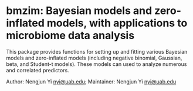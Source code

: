 # bmzim: Bayesian models and zero-inflated models, with applications to microbiome data analysis

This package provides functions for setting up and fitting various Bayesian models and zero-inflated models (including negative binomial, Gaussian, beta, and Student-t models). These models can used to analyze numerous and correlated predictors.

Author: Nengjun Yi nyi@uab.edu; Maintainer: Nengjun Yi nyi@uab.edu
